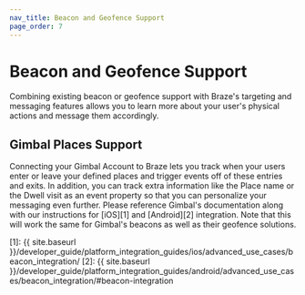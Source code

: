 ```yaml
---
nav_title: Beacon and Geofence Support
page_order: 7
---
```

# Beacon and Geofence Support

Combining existing beacon or geofence support with Braze's targeting and messaging features allows you to learn more about your user's physical actions and message them accordingly.

## Gimbal Places Support

Connecting your Gimbal Account to Braze lets you track when your users enter or leave your defined places and trigger events off of these entries and exits. In addition, you can track extra information like the Place name or the Dwell visit as an event property so that you can personalize your messaging even further. Please reference Gimbal's documentation along with our instructions for [iOS][1] and [Android][2] integration. Note that this will work the same for Gimbal's beacons as well as their geofence solutions.

[1]: {{ site.baseurl }}/developer_guide/platform_integration_guides/ios/advanced_use_cases/beacon_integration/
[2]: {{ site.baseurl }}/developer_guide/platform_integration_guides/android/advanced_use_cases/beacon_integration/#beacon-integration
